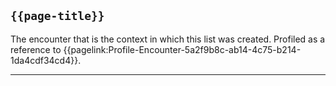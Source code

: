 ## <code>{{page-title}}</code>
The encounter that is the context in which this list was created. Profiled as a reference to {{pagelink:Profile-Encounter-5a2f9b8c-ab14-4c75-b214-1da4cdf34cd4}}.

---
